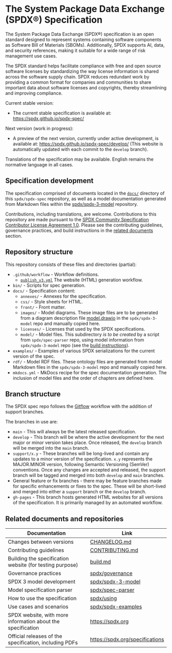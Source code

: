 # The System Package Data Exchange (SPDX®) Specification

The System Package Data Exchange (SPDX®) specification is an open standard
designed to represent systems containing software components as
Software Bill of Materials (SBOMs).
Additionally, SPDX supports AI, data, and security references,
making it suitable for a wide range of risk management use cases.

The SPDX standard helps facilitate compliance with free and open source
software licenses by standardizing the way license information is shared across
the software supply chain. SPDX reduces redundant work by providing a common
format for companies and communities to share important data about software
licenses and copyrights, thereby streamlining and improving compliance.

Current stable version:

- The current stable specification is available at:
  <https://spdx.github.io/spdx-spec/>

Next version (work in progress):

- A preview of the next version, currently under active development, is
  available at:
  <https://spdx.github.io/spdx-spec/develop/>
  (This website is automatically updated with each commit to the `develop`
  branch).

Translations of the specification may be available.
English remains the normative language in all cases.

## Specification development

The specification comprised of documents located in the [`docs/`](./docs/)
directory of this `spdx/spdx-spec` repository,
as well as a model documentation generated from Markdown files within the
[spdx/spdx-3-model](https://github.com/spdx/spdx-3-model/) repository.

Contributions, including translations, are welcome.
Contributions to this repository are made pursuant to the
[SPDX Community Specification Contributor License Agreement 1.0][cla].
Please see the contributing guidelines, governance practices,
and build instructions in the
[related documents](#related-documents-and-repositories) section.

[cla]: https://github.com/spdx/governance/blob/main/0._SPDX_Contributor_License_Agreement.md

## Repository structure

This repository consists of these files and directories (partial):

- `.github/workflow` - Workflow definitions.
  - [`publish_v3.yml`](.github/workflows/publish_v3.yml)
    The website (HTML) generation workflow.
- `bin/` - Scripts for spec generation.
- `docs/` - Specification content:
  - `annexes/` - Annexes for the specification.
  - `css/` - Style sheets for HTML.
  - `front/` - Front matter.
  - `images/` - Model diagrams. These image files are to be generated from a
    diagram description file
    [model.drawio](https://github.com/spdx/spdx-3-model/blob/develop/docs/model.drawio)
    in the `spdx/spdx-3-model` repo and manually copied here.
  - `licenses/` - Licenses that used by the SPDX specifications.
  - `model/` - Model files. This subdirectory _is to be created_ by a script
    from `spdx/spec-parser` repo, using model information from
    `spdx/spdx-3-model` repo (see the [build instructions](./build.md)).
- `examples/` - Examples of various SPDX serializations for the current version
  of the spec.
- `rdf/` - Model RDF files. These ontology files are generated from model
  Markdown files in the `spdx/spdx-3-model` repo and manually copied here.
- `mkdocs.yml` - MkDocs recipe for the spec documentation generation. The
  inclusion of model files and the order of chapters are defined here.

## Branch structure

The SPDX spec repo follows the [Gitflow][gitflow] workflow with the addition of support branches.

[gitflow]: https://gist.github.com/HeratPatel/271b5d2304de2e2cd1823b9b62bf43e0

The branches in use are:

- `main` - This will always be the latest released specification.
- `develop` - This branch will be where the active development for the next
  major or minor version takes place.
  Once released, the `develop` branch will be merged into the `main` branch.
- `support/x.y` - These branches will be long-lived and contain any updates to
  a minor version of the specification.
  `x.y` represents the MAJOR.MINOR version, following Semantic Versioning
  (SemVer) conventions.
  Once any changes are accepted and released, the support branch will be tagged
  and merged into both `develop` and `main` branches.
- General feature or fix branches - there may be feature branches made for
  specific enhancements or fixes to the spec.
  These will be short-lived and merged into either a `support` branch or the
  `develop` branch.
- `gh-pages` - This branch hosts generated HTML websites for all versions of
  the specification. It is primarily managed by an automated workflow.

## Related documents and repositories

| Documentation | Link |
|---------|------|
| Changes between versions | [CHANGELOG.md](./CHANGELOG.md) |
| Contributing guidelines | [CONTRIBUTING.md](./CONTRIBUTING.md) |
| Building the specification website (for testing purpose) | [build.md](build.md) |
| Governance practices | [spdx/governance](https://github.com/spdx/governance/) |
| SPDX 3 model development | [spdx/spdx-3-model](https://github.com/spdx/spdx-3-model/) |
| Model specification parser | [spdx/spec-parser](https://github.com/spdx/spec-parser/) |
| How to use the specification | [spdx/using](https://github.com/spdx/using/) |
| Use cases and scenarios | [spdx/spdx-examples](https://github.com/spdx/spdx-examples/) |
| SPDX website, with more information about the specification | <https://spdx.org> |
| Official releases of the specification, including PDFs | <https://spdx.org/specifications> |
